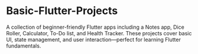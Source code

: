 # Basic-Flutter-Projects
A collection of beginner-friendly Flutter apps including a Notes app, Dice Roller, Calculator, To-Do list, and Health Tracker. These projects cover basic UI, state management, and user interaction—perfect for learning Flutter fundamentals.
